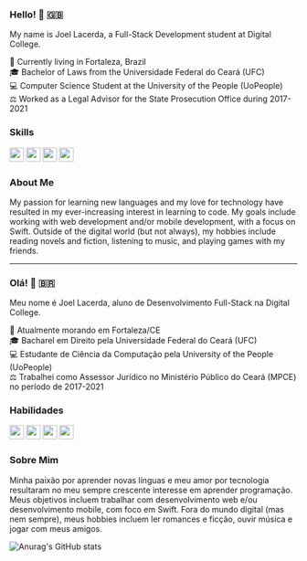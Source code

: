 

### Hello! 👋 🇬🇧

My name is Joel Lacerda, a Full-Stack Development student at Digital College.

📍 Currently living in Fortaleza, Brazil\
🎓 Bachelor of Laws from the Universidade Federal do Ceará (UFC)\
💻 Computer Science Student at the University of the People (UoPeople)\
⚖️ Worked as a Legal Advisor for the State Prosecution Office during 2017-2021

### Skills

<p align="left">
<img src="https://img.shields.io/badge/HTML5-E34F26?style=for-the-badge&logo=html5&logoColor=white" height="25"/>
<img src="https://img.shields.io/badge/CSS3-1572B6?style=for-the-badge&logo=css3&logoColor=white" height="25"/>
<img src="https://img.shields.io/badge/JavaScript-F7DF1E?style=for-the-badge&logo=javascript&logoColor=black" height="25"/>
<img src="https://img.shields.io/badge/Swift-FA7343?style=for-the-badge&logo=swift&logoColor=white" height="25"/>
</p>


### About Me

My passion for learning new languages and my love for technology have resulted in my ever-increasing interest in learning to code. My goals include working with web development and/or mobile development, with a focus on Swift. Outside of the digital world (but not always), my hobbies include reading novels and fiction, listening to music, and playing games with my friends.

<hr/>

### Olá! 👋 🇧🇷

Meu nome é Joel Lacerda, aluno de Desenvolvimento Full-Stack na Digital College.

📍 Atualmente morando em Fortaleza/CE\
🎓 Bacharel em Direito pela Universidade Federal do Ceará (UFC)\
💻 Estudante de Ciência da Computação pela University of the People (UoPeople)\
⚖️ Trabalhei como Assessor Jurídico no Ministério Público do Ceará (MPCE) no período de 2017-2021


### Habilidades

<p align="left">
<img src="https://img.shields.io/badge/HTML5-E34F26?style=for-the-badge&logo=html5&logoColor=white" height="25"/>
<img src="https://img.shields.io/badge/CSS3-1572B6?style=for-the-badge&logo=css3&logoColor=white" height="25"/>
<img src="https://img.shields.io/badge/JavaScript-F7DF1E?style=for-the-badge&logo=javascript&logoColor=black" height="25"/>
<img src="https://img.shields.io/badge/Swift-FA7343?style=for-the-badge&logo=swift&logoColor=white" height="25"/>
</p>


### Sobre Mim

Minha paixão por aprender novas línguas e meu amor por tecnologia resultaram no meu sempre crescente interesse em aprender programação. Meus objetivos incluem trabalhar com desenvolvimento web e/ou desenvolvimento mobile, com foco em Swift. Fora do mundo digital (mas nem sempre), meus hobbies incluem ler romances e ficção, ouvir música e jogar com meus amigos.


![Anurag's GitHub stats](https://github-readme-stats.vercel.app/api?username=joellacerdev&show_icons=true&theme=cobalt)
